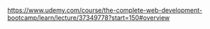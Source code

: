 https://www.udemy.com/course/the-complete-web-development-bootcamp/learn/lecture/37349778?start=150#overview
